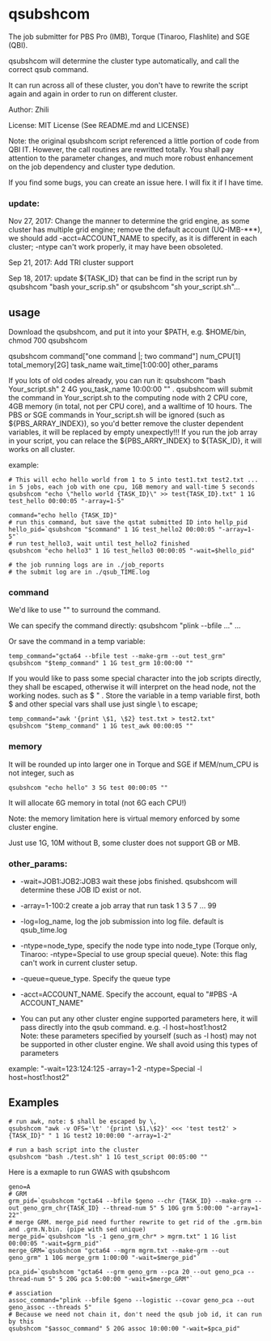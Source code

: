 # qsubshcom

The job submitter for PBS Pro (IMB), Torque (Tinaroo, Flashlite) and SGE (QBI). 

qsubshcom will determine the cluster type automatically, and call the correct qsub command. 

It can run across all of these cluster, you don't have to rewrite the script again and again in order to run on different cluster.
     
Author: Zhili

License: MIT License (See README.md and LICENSE)

Note: the original qsubshcom script referenced a little portion of code from QBI IT. However, the call routines are rewritted totally. You shall pay attention to the parameter changes, and much more robust enhancement on the job dependency and cluster type dedution.

If you find some bugs, you can create an issue here. I will fix it if I have time. 

### update:
Nov 27, 2017: Change the manner to determine the grid engine, as some cluster has multiple grid engine; remove the default account (UQ-IMB-***), we should add -acct=ACCOUNT_NAME to specify, as it is different in each cluster; -ntype can't work properly, it may have been obsoleted.

Sep 21, 2017: Add TRI cluster support

Sep 18, 2017:  update ${TASK_ID} that can be find in the script run by qsubshcom "bash your_scrip.sh" or qsubshcom "sh your_script.sh"...

## usage
Download the qsubshcom, and put it into your $PATH, e.g. $HOME/bin, chmod 700 qsubshcom

qsubshcom command["one command |; two command"] num_CPU[1] total_memory[2G] task_name wait_time[1:00:00] other_params

If you lots of old codes already, you can run it: qsubshcom "bash Your_script.sh" 2 4G you_task_name 10:00:00 ""    .  qsubshcom will submit the command in Your_script.sh to the computing node with 2 CPU core, 4GB memory (in total, not per CPU core), and a walltime of 10 hours.  The PBS or SGE commands in Your_script.sh will be ignored (such as ${PBS_ARRAY_INDEX}), so you'd better remove the cluster dependent variables, it will be replaced by empty unexpectly!!! If you run the job array in your script, you can relace the ${PBS_ARRY_INDEX} to ${TASK_ID}, it will works on all cluster. 

example:
```{bash}
# This will echo hello world from 1 to 5 into test1.txt test2.txt ... in 5 jobs, each job with one cpu, 1GB memory and wall-time 5 seconds
qsubshcom "echo \"hello world {TASK_ID}\" >> test{TASK_ID}.txt" 1 1G test_hello 00:00:05 "-array=1-5"

command="echo hello {TASK_ID}"
# run this command, but save the qstat submitted ID into hellp_pid
hello_pid=`qsubshcom "$command" 1 1G test_hello2 00:00:05 "-array=1-5"`
# run test_hello3, wait until test_hello2 finished
qsubshcom "echo hello3" 1 1G test_hello3 00:00:05 "-wait=$hello_pid"

# the job running logs are in ./job_reports
# the submit log are in ./qsub_TIME.log
```

### command
We'd like to use "" to surround the command. 

We can specify the command directly:  qsubshcom "plink --bfile ..." ...

Or save the command in a temp variable:
```{bash}
temp_command="gcta64 --bfile test --make-grm --out test_grm"
qsubshcom "$temp_command" 1 1G test_grm 10:00:00 ""
```

If you would like to pass some special character into the job scripts directly, they shall be escaped, otherwise it will interpret on the head node, not the working nodes. such as $  " . Store the variable in a temp variable first, both $ and other special vars shall use just single \ to escape;

```{bash}
temp_command="awk '{print \$1, \$2} test.txt > test2.txt"
qsubshcom "$temp_command" 1 1G test_awk 00:00:05 ""
```
### memory
It will be rounded up into larger one in Torque and SGE if MEM/num_CPU is not integer, such as 
```
qsubshcom "echo hello" 3 5G test 00:00:05 "" 
```
It will allocate 6G memory in total (not 6G each CPU!)

Note: the memory limitation here is virtual memory enforced by some cluster engine.                                            

Just use 1G, 10M without B, some cluster does not support GB or MB.                                                                       
### other_params:                                                                                                                                                                                
* -wait=JOB1:JOB2:JOB3 wait these jobs finished. qsubshcom will determine these JOB ID exist or not.                                                                                                                                             
* -array=1-100:2   create a job array that run task 1 3 5 7 ... 99                                                                                                                             
* -log=log_name, log the job submission into log file. default is qsub_time.log                                                                                                                
* -ntype=node_type, specify the node type into node_type (Torque only, Tinaroo: -ntype=Special to use group special queue). Note: this flag can't work in current cluster setup.                                                                                                                         
* -queue=queue_type. Specify the queue type                                                                                                                                                    
* -acct=ACCOUNT_NAME. Specify the account, equal to "#PBS -A ACCOUNT_NAME"

* You can put any other cluster engine supported parameters here, it will pass directly into the qsub command. e.g. -l host=host1:host2                                                        
Note: these parameters specified by yourself (such as -l host) may not be supported in other cluster engine. We shall avoid using this types of parameters

example: "-wait=123:124:125 -array=1-2 -ntype=Special -l host=host1:host2"                                                                                                                   
 
## Examples
```
# run awk, note: $ shall be escaped by \, 
qsubshcom "awk -v OFS='\t' '{print \$1,\$2}' <<< 'test test2' > {TASK_ID}" " 1 1G test2 10:00:00 "-array=1-2"

# run a bash script into the cluster
qsubshcom "bash ./test.sh" 1 1G test_script 00:05:00 ""
```

Here is a exmaple to run GWAS with qsubshcom
```
geno=A
# GRM
grm_pid=`qsubshcom "gcta64 --bfile $geno --chr {TASK_ID} --make-grm --out geno_grm_chr{TASK_ID} --thread-num 5" 5 10G grm 5:00:00 "-array=1-22"` 
# merge GRM. merge_pid need further rewrite to get rid of the .grm.bin and .grm.N.bin. (pipe with sed unique)
merge_pid=`qsubshcom "ls -1 geno_grm_chr* > mgrm.txt" 1 1G list 00:00:05 "-wait=$grm_pid"`
merge_GRM=`qsubshcom "gcta64 --mgrm mgrm.txt --make-grm --out geno_grm" 1 10G merge_grm 1:00:00 "-wait=$merge_pid"`

pca_pid=`qsubshcom "gcta64 --grm geno_grm --pca 20 --out geno_pca --thread-num 5" 5 20G pca 5:00:00 "-wait=$merge_GRM"`

# assciation
assoc_command="plink --bfile $geno --logistic --covar geno_pca --out geno_assoc --threads 5"
# Because we need not chain it, don't need the qsub job id, it can run by this
qsubshcom "$assoc_command" 5 20G assoc 10:00:00 "-wait=$pca_pid"
